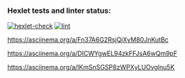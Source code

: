 ### Hexlet tests and linter status:
[![hexlet-check](https://github.com/pavla36/frontend-project-lvl1/actions/workflows/hexlet-check.yml/badge.svg)](https://github.com/pavla36/frontend-project-lvl1/actions/workflows/hexlet-check.yml)
[![lint](https://github.com/pavla36/frontend-project-lvl1/actions/workflows/main.yml/badge.svg)](https://github.com/pavla36/frontend-project-lvl1/actions/workflows/main.yml)
<!-- asciinema -->
https://asciinema.org/a/Fn37A6G2RsjQjXyM80JnKutBc
<!-- asciinema brain-calc-->
https://asciinema.org/a/DICWYgwEL94zkFFJsA6wQm9pF
<!-- asciinema brain-gcd-->
https://asciinema.org/a/lKmSnSGSP8zWPXyLUOvglnu5K